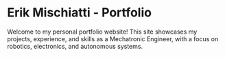 # Erik Mischiatti - Portfolio

Welcome to my personal portfolio website! This site showcases my projects, experience, and skills as a Mechatronic Engineer, with a focus on robotics, electronics, and autonomous systems.
